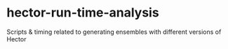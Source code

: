 # hector-run-time-analysis
Scripts &amp; timing related to generating ensembles with different versions of Hector
